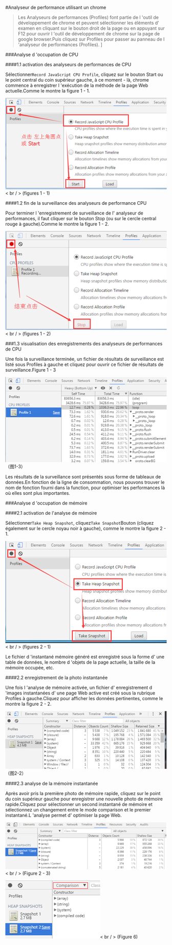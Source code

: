 #Analyseur de performance utilisant un chrome

> Les Analyseurs de performances (Profiles) font partie de l 'outil de développement de chrome et peuvent sélectionner les éléments d' examen en cliquant sur le bouton droit de la page ou en appuyant sur F12 pour ouvrir l 'outil de développement de chrome sur la page de google browser.Puis cliquez sur Profiles pour passer au panneau de l 'analyseur de performances (Profiles).
]



 



###Analyse d 'occupation de CPU

####1.1 activation des analyseurs de performances de CPU

Sélectionner`Record JavaScript CPU Profile`, cliquez sur le bouton Start ou le point central du coin supérieur gauche, à ce moment - là, chrome commence à enregistrer l 'exécution de la méthode de la page Web actuelle.Comme le montre la figure 1 - 1.

![图片1-1](img/1-1.png)< br / > (figures 1 - 1)



####1.2 fin de la surveillance des analyseurs de performance CPU

Pour terminer l 'enregistrement de surveillance de l' analyseur de performances, il faut cliquer sur le bouton Stop (ou sur le cercle central rouge à gauche).Comme le montre la figure 1 - 2.

![图片1-2](img/1-2.png)< br / > (figures 1 - 2)



###1.3 visualisation des enregistrements des analyseurs de performances de CPU

Une fois la surveillance terminée, un fichier de résultats de surveillance est listé sous Profiles à gauche et cliquez pour ouvrir ce fichier de résultats de surveillance.Figure 1 - 3

![图片1-3](img/1-3.png)<br/>（图1-3）


Les résultats de la surveillance sont présentés sous forme de tableaux de données.En fonction de la ligne de consommation, nous pouvons trouver le nom de fonction fourni dans la function, pour optimiser les performances là où elles sont plus importantes.



###Analyse d 'occupation de mémoire

####2.1 activation de l'analyse de mémoire

Sélectionner`Take Heap Snapshot`, cliquez`Take Snapshot`Bouton (cliquez également sur le cercle noyau noir à gauche), comme le montre la figure 2 - 1.



![图片2-1](img/2-1.png)< br / > (figures 2 - 1)

Le fichier d 'instantané mémoire généré est enregistré sous la forme d' une table de données, le nombre d 'objets de la page actuelle, la taille de la mémoire occupée, etc.



####2.2 enregistrement de la photo instantanée

Une fois l 'analyse de mémoire activée, un fichier d' enregistrement d 'images instantanées d' une page Web active est créé sous la rubrique Profiles à gauche.Cliquez pour afficher les données pertinentes, comme le montre la figure 2 - 2.

![图片2-2](img/2-2.png)<br/>（图2-2）







####2.3 analyse de la mémoire instantanée


Après avoir pris la première photo de mémoire rapide, cliquez sur le point du coin supérieur gauche pour enregistrer une nouvelle photo de mémoire rapide.Cliquez pour sélectionner un second instantané de mémoire et sélectionnez un changement entre le mode comparison et le premier instantané.L 'analyse permet d' optimiser la page Web.



​![图片1.png](img/5.png)< br / >
(Figure 2 - 3)

​![图片1.png](img/6.png)< br / >
(Figure 6)